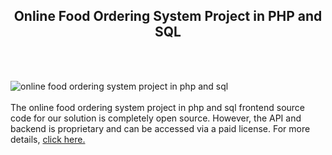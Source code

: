 <h2 style="text-align:center">Online Food Ordering System Project in PHP and SQL</h2><br/><br/>

![online food ordering system project in php and sql](https://admin.ninjascode.com/wp-content/uploads/2025/repoImages/patricia/15.webp) <br/><br/>The online food ordering system project in php and sql frontend source code for our solution is completely open source. However, the API and backend is proprietary and can be accessed via a paid license. For more details, <a href="https://enatega.com/?utm_source=github&utm_medium=repo&utm_campaign=patricia-online-food-ordering-system-project-in-php-and-sql" target="_blank">click here.</a>
